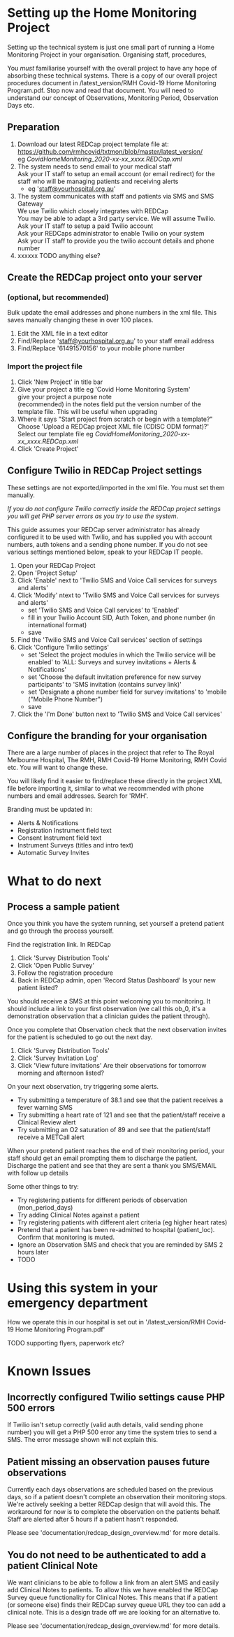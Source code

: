 # Setting up the Home Monitoring Project

Setting up the technical system is just one small part of running a Home Monitoring Project in your organisation. Organising staff, procedures, 

You *must* familiarise yourself with the overall project to have any hope of absorbing these technical systems. There is a copy of our overall project procedures document in /latest_version/RMH Covid-19 Home Monitoring Program.pdf. Stop now and read that document. You will need to understand our concept of Observations, Monitoring Period, Observation Days etc.

## Preparation

1. Download our latest REDCap project template file at:
   https://github.com/rmhcovid/txtmon/blob/master/latest_version/
   <br/>eg *CovidHomeMonitoring_2020-xx-xx_xxxx.REDCap.xml*
2. The system needs to send email to your medical staff
   <br/>Ask your IT staff to setup an email account (or email redirect) for the staff who will be managing patients and receiving alerts
   - eg 'staff@yourhospital.org.au'
3. The system communicates with staff and patients via SMS and SMS Gateway
   <br/>We use Twilio which closely integrates with REDCap
   <br/>You may be able to adapt a 3rd party service. We will assume Twilio.
   <br/>Ask your IT staff to setup a paid Twilio account
   <br/>Ask your REDCaps administrator to enable Twilio on your system
   <br/>Ask your IT staff to provide you the twilio account details and phone number
4. xxxxxx TODO anything else?


## Create the REDCap project onto your server

### (optional, but recommended)

Bulk update the email addresses and phone numbers in the xml file. This saves manually changing these in over 100 places.

1. Edit the XML file in a text editor
2. Find/Replace 'staff@yourhospital.org.au' to your staff email address
3. Find/Replace '61491570156' to your mobile phone number


### Import the project file

1. Click 'New Project' in title bar
2. Give your project a title eg 'Covid Home Monitoring System'
   <br/>give your project a purpose note
   <br/>(recommended) in the notes field put the version number of the template file. This will be useful when upgrading
3. Where it says "Start project from scratch or begin with a template?"
   <br/>Choose 'Upload a REDCap project XML file (CDISC ODM format)?'
   <br/>Select our template file eg *CovidHomeMonitoring_2020-xx-xx_xxxx.REDCap.xml*
4. Click 'Create Project'

## Configure Twilio in REDCap Project settings

These settings are not exported/imported in the xml file. You must set them manually.

*If you do not configure Twilio correctly inside the REDCap project settings you will get PHP server errors as you try to use the system*.

This guide assumes your REDCap server administrator has already configured it to be used with Twilio, and has supplied you with account numbers, auth tokens and a sending phone number. If you do not see various settings mentioned below, speak to your REDCap IT people.

1. Open your REDCap Project
2. Open 'Project Setup'
3. Click 'Enable' next to 'Twilio SMS and Voice Call services for surveys and alerts'
4. Click 'Modify' ntext to 'Twilio SMS and Voice Call services for surveys and alerts'
   - set 'Twilio SMS and Voice Call services' to 'Enabled'
   - fill in your Twilio Account SID, Auth Token, and phone number (in international format)
   - save
5. Find the 'Twilio SMS and Voice Call services' section of settings
6. Click 'Configure Twilio settings'
   - set 'Select the project modules in which the Twilio service will be enabled' to 'ALL: Surveys and survey invitations + Alerts & Notifications'
   - set 'Choose the default invitation preference for new survey participants' to 'SMS invitation (contains survey link)'
   - set 'Designate a phone number field for survey invitations' to 'mobile ("Mobile Phone Number") 
   - save
7. Click the 'I'm Done' button next to 'Twilio SMS and Voice Call services'


## Configure the branding for your organisation

There are a large number of places in the project that refer to The Royal Melbourne Hospital, The RMH, RMH Covid-19 Home Monitoring, RMH Covid etc. You will want to change these.

You will likely find it easier to find/replace these directly in the project XML file before importing it, similar to what we recommended with phone numbers and email addresses. Search for 'RMH'.

Branding must be updated in:

- Alerts & Notifications
- Registration Instrument field text
- Consent Instrument field text
- Instrument Surveys (titles and intro text)
- Automatic Survey Invites


# What to do next

## Process a sample patient

Once you think you have the system running, set yourself a pretend patient and go through the process yourself.

Find the registration link. In REDCap 

1. Click 'Survey Distribution Tools'
2. Click 'Open Public Survey'
3. Follow the registration procedure
4. Back in REDCap admin, open 'Record Status Dashboard'
   Is your new patient listed?

You should receive a SMS at this point welcoming you to monitoring. It should include a link to your first observation (we call this ob_0, it's a demonstration observation that a clinician guides the patient through).

Once you complete that Observation check that the next observation invites for the patient is scheduled to go out the next day.

1. Click 'Survey Distribution Tools'
2. Click 'Survey Invitation Log'
3. Click 'View future invitations'
   Are their observations for tomorrow morning and afternoon listed?

On your next observation, try triggering some alerts.

- Try submitting a temperature of 38.1 and see that the patient receives a fever warning SMS
- Try submitting a heart rate of 121 and see that the patient/staff receive a Clinical Review alert
- Try submitting an O2 saturation of 89 and see that the patient/staff receive a METCall alert

When your pretend patient reaches the end of their monitoring period, your staff should get an email prompting them to discharge the patient. Discharge the patient and see that they are sent a thank you SMS/EMAIL with follow up details

Some other things to try:

- Try registering patients for different periods of observation (mon_period_days)
- Try adding Clinical Notes against a patient
- Try registering patients with different alert criteria (eg higher heart rates)
- Pretend that a patient has been re-admitted to hospital (patient_loc). Confirm that monitoring is muted.
- Ignore an Observation SMS and check that you are reminded by SMS 2 hours later
- TODO

# Using this system in your emergency department

How we operate this in our hospital is set out in '/latest_version/RMH Covid-19 Home Monitoring Program.pdf'

TODO supporting flyers, paperwork etc?


# Known Issues

## Incorrectly configured Twilio settings cause PHP 500 errors

If Twilio isn't setup correctly (valid auth details, valid sending phone number) you will get a PHP 500 error any time the system tries to send a SMS. The error message shown will not explain this.

## Patient missing an observation pauses future observations

Currently each days observations are scheduled based on the previous days, so if a patient doesn't complete an observation their monitoring stops. We're actively seeking a better REDCap design that will avoid this. The workaround for now is to complete the observation on the patients behalf. Staff are alerted after 5 hours if a patient hasn't responded.

Please see 'documentation/redcap_design_overview.md' for more details.

## You do not need to be authenticated to add a patient Clinical Note

We want clinicians to be able to follow a link from an alert SMS and easily add Clinical Notes to patients. To allow this we have enabled the REDCap Survey queue functionality for Clinical Notes. This means that if a patient (or someone else) finds their REDCap survey queue URL they too can add a clinical note. This is a design trade off we are looking for an alternative to.

Please see 'documentation/redcap_design_overview.md' for more details.
 
